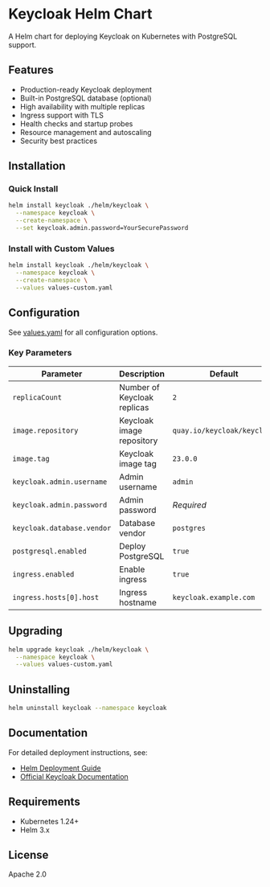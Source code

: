 # Keycloak Helm Chart

A Helm chart for deploying Keycloak on Kubernetes with PostgreSQL support.

## Features

- Production-ready Keycloak deployment
- Built-in PostgreSQL database (optional)
- High availability with multiple replicas
- Ingress support with TLS
- Health checks and startup probes
- Resource management and autoscaling
- Security best practices

## Installation

### Quick Install

```bash
helm install keycloak ./helm/keycloak \
  --namespace keycloak \
  --create-namespace \
  --set keycloak.admin.password=YourSecurePassword
```

### Install with Custom Values

```bash
helm install keycloak ./helm/keycloak \
  --namespace keycloak \
  --create-namespace \
  --values values-custom.yaml
```

## Configuration

See [values.yaml](values.yaml) for all configuration options.

### Key Parameters

| Parameter | Description | Default |
|-----------|-------------|---------|
| `replicaCount` | Number of Keycloak replicas | `2` |
| `image.repository` | Keycloak image repository | `quay.io/keycloak/keycloak` |
| `image.tag` | Keycloak image tag | `23.0.0` |
| `keycloak.admin.username` | Admin username | `admin` |
| `keycloak.admin.password` | Admin password | _Required_ |
| `keycloak.database.vendor` | Database vendor | `postgres` |
| `postgresql.enabled` | Deploy PostgreSQL | `true` |
| `ingress.enabled` | Enable ingress | `true` |
| `ingress.hosts[0].host` | Ingress hostname | `keycloak.example.com` |

## Upgrading

```bash
helm upgrade keycloak ./helm/keycloak \
  --namespace keycloak \
  --values values-custom.yaml
```

## Uninstalling

```bash
helm uninstall keycloak --namespace keycloak
```

## Documentation

For detailed deployment instructions, see:

- [Helm Deployment Guide](../../docs/HELM_DEPLOYMENT.md)
- [Official Keycloak Documentation](https://www.keycloak.org/documentation)

## Requirements

- Kubernetes 1.24+
- Helm 3.x

## License

Apache 2.0
